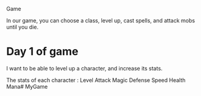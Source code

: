 Game

In our game, you can choose a class, level up, cast spells, and attack mobs until you die.

# Day 1 of game

I want to be able to level up a character, and increase its stats.

The stats of each character :
Level
Attack
Magic
Defense
Speed
Health
Mana# MyGame
